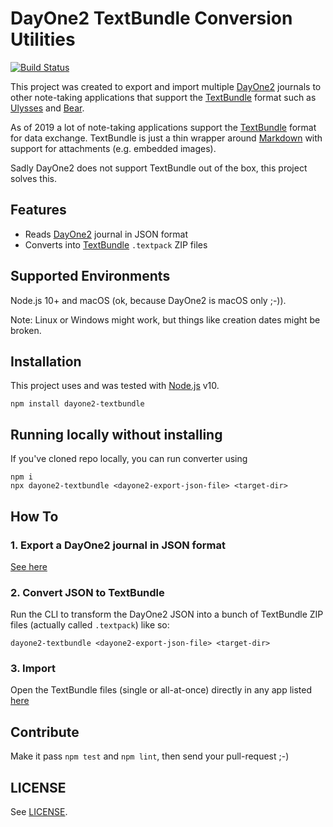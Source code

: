 # DayOne2 TextBundle Conversion Utilities

[![Build Status](https://travis-ci.org/bsingr/dayone2-textbundle.svg?branch=master)](https://travis-ci.org/bsingr/dayone2-textbundle)

This project was created to export and import multiple [DayOne2](https://dayoneapp.com/) journals to other note-taking applications that support the [TextBundle](http://textbundle.org/) format such as [Ulysses](https://ulysses.app) and [Bear](https://bear.app/).

As of 2019 a lot of note-taking applications support the [TextBundle](http://textbundle.org/) format for data exchange. TextBundle is just a thin wrapper around [Markdown](https://daringfireball.net/projects/markdown/syntax) with support for attachments (e.g. embedded images).

Sadly DayOne2 does not support TextBundle out of the box, this project solves this.

## Features

- Reads [DayOne2](https://dayoneapp.com/) journal in JSON format
- Converts into [TextBundle](http://textbundle.org/) `.textpack` ZIP files

## Supported Environments

Node.js 10+ and macOS (ok, because DayOne2 is macOS only ;-)).

Note: Linux or Windows might work, but things like creation dates might be broken.

## Installation

This project uses and was tested with [Node.js](https://nodejs.org/) v10.

    npm install dayone2-textbundle

## Running locally without installing

If you've cloned repo locally, you can run converter using

    npm i
    npx dayone2-textbundle <dayone2-export-json-file> <target-dir>

## How To

### 1. Export a DayOne2 journal in JSON format

[See here](https://help.dayoneapp.com/tips-and-tutorials/exporting-entries)

### 2. Convert JSON to TextBundle

Run the CLI to transform the DayOne2 JSON into a bunch of TextBundle ZIP files (actually called `.textpack`) like so:

    dayone2-textbundle <dayone2-export-json-file> <target-dir>

### 3. Import

Open the TextBundle files (single or all-at-once) directly in any app listed [here](http://textbundle.org/)

## Contribute

Make it pass `npm test` and `npm lint`, then send your pull-request ;-)

## LICENSE

See [LICENSE](LICENSE).
